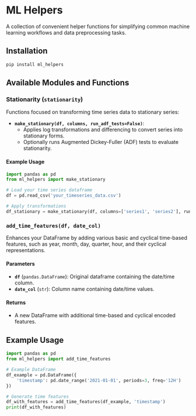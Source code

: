 # ML Helpers

A collection of convenient helper functions for simplifying common machine learning workflows and data preprocessing tasks.

## Installation

```bash
pip install ml_helpers
```

## Available Modules and Functions

### Stationarity (`stationarity`)

Functions focused on transforming time series data to stationary series:

- **`make_stationary(df, columns, run_adf_tests=False)`**:
  - Applies log transformations and differencing to convert series into stationary forms.
  - Optionally runs Augmented Dickey-Fuller (ADF) tests to evaluate stationarity.

#### Example Usage

```python
import pandas as pd
from ml_helpers import make_stationary

# Load your time series dataframe
df = pd.read_csv('your_timeseries_data.csv')

# Apply transformations
df_stationary = make_stationary(df, columns=['series1', 'series2'], run_adf_tests=True)
```


### `add_time_features(df, date_col)`

Enhances your DataFrame by adding various basic and cyclical time-based features, such as year, month, day, quarter, hour, and their cyclical representations.

#### Parameters

- **`df`** (`pandas.DataFrame`): Original dataframe containing the date/time column.
- **`date_col`** (`str`): Column name containing date/time values.

#### Returns

- A new DataFrame with additional time-based and cyclical encoded features.

## Example Usage

```python
import pandas as pd
from ml_helpers import add_time_features

# Example DataFrame
df_example = pd.DataFrame({
    'timestamp': pd.date_range('2021-01-01', periods=3, freq='12H')
})

# Generate time features
df_with_features = add_time_features(df_example, 'timestamp')
print(df_with_features)
```

